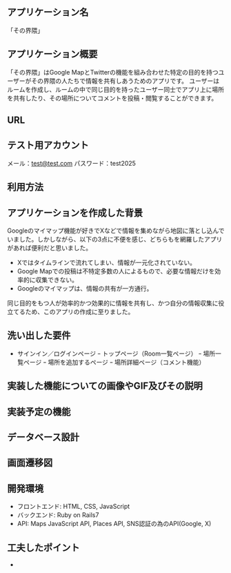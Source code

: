 ## アプリケーション名
「その界隈」

## アプリケーション概要
「その界隈」はGoogle MapとTwitterの機能を組み合わせた特定の目的を持つユーザーがその界隈の人たちで情報を共有しあうためのアプリです。
ユーザーはルームを作成し、ルームの中で同じ目的を持ったユーザー同士でアプリ上に場所を共有したり、その場所についてコメントを投稿・閲覧することができます。

## URL

## テスト用アカウント
メール：test@test.com
パスワード：test2025
## 利用方法
## アプリケーションを作成した背景
Googleのマイマップ機能が好きでXなどで情報を集めながら地図に落とし込んでいました。しかしながら、以下の3点に不便を感じ、どちらもを網羅したアプリがあれば便利だと思いました。

- Xではタイムラインで流れてしまい、情報が一元化されていない。
- Google Mapでの投稿は不特定多数の人によるもので、必要な情報だけを効率的に収集できない。
- Googleのマイマップは、情報の共有が一方通行。

同じ目的をもつ人が効率的かつ効果的に情報を共有し、かつ自分の情報収集に役立てるため、このアプリの作成に至りました。

## 洗い出した要件
- サインイン／ログインページ
ｰ トップページ（Room一覧ページ）
ｰ 場所一覧ページ
ｰ 場所を追加するページ
ｰ 場所詳細ページ（コメント機能）
## 実装した機能についての画像やGIF及びその説明
## 実装予定の機能

## データベース設計
## 画面遷移図
## 開発環境
- フロントエンド: HTML, CSS, JavaScript
- バックエンド: Ruby on Rails7
- API: Maps JavaScript API, Places API, SNS認証の為のAPI(Google, X)
## 工夫したポイント
- 
